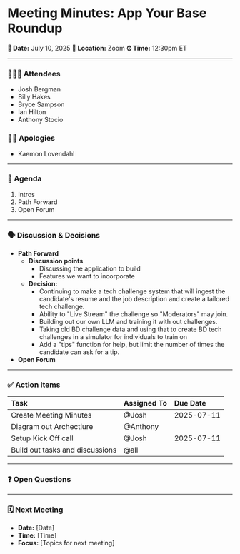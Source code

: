 # Meeting Minutes: App Your Base Roundup

**📅 Date:** July 10, 2025
**📍 Location:** Zoom
**⏰ Time:** 12:30pm ET

---

### 🧑‍🤝‍🧑 Attendees

- Josh Bergman
- Billy Hakes
- Bryce Sampson
- Ian Hilton
- Anthony Stocio

### 🙅🏼 Apologies

- Kaemon Lovendahl

---

### 📝 Agenda

1.  Intros
2.  Path Forward
3.  Open Forum

---

### 🗣️ Discussion & Decisions

- **Path Forward**
  - **Discussion points**
    - Discussing the application to build
    - Features we want to incorporate
  - **Decision:**
    - Continuing to make a tech challenge system that will ingest the candidate's resume and the job description and create a tailored tech challenge.
    - Ability to "Live Stream" the challenge so "Moderators" may join.
    - Building out our own LLM and training it with out challenges.
    - Taking old BD challenge data and using that to create BD tech challenges in a simulator for individuals to train on
    - Add a "tips" function for help, but limit the number of times the candidate can ask for a tip.
- **Open Forum**

---

### ✅ Action Items

| Task                            | Assigned To | Due Date   |
| :------------------------------ | :---------- | :--------- |
| Create Meeting Minutes          | @Josh       | 2025-07-11 |
| Diagram out Archectiure         | @Anthony    |            |
| Setup Kick Off call             | @Josh       | 2025-07-11 |
| Build out tasks and discussions | @all        |            |

---

### ❓ Open Questions

---

### 🗓️ Next Meeting

- **Date:** [Date]
- **Time:** [Time]
- **Focus:** [Topics for next meeting]
